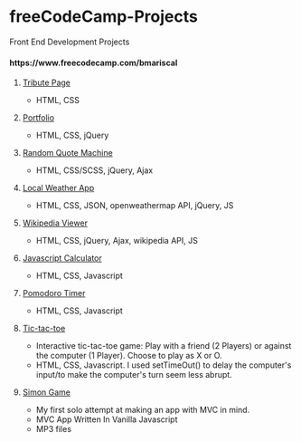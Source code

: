# freeCodeCamp-Projects
Front End Development Projects
<h4>https://www.freecodecamp.com/bmariscal</h4>


  1. [Tribute Page](https://github.com/BMariscal/FreeCodeCamp_Projects/tree/master/TributePage)
      * HTML, CSS
    
  2. [Portfolio](https://github.com/BMariscal/FreeCodeCamp_Projects/tree/master/Portfolio)
      * HTML, CSS, jQuery
  3. [Random Quote Machine](https://github.com/BMariscal/FreeCodeCamp_Projects/tree/master/Random%20Quote%20Machine)
      * HTML, CSS/SCSS, jQuery, Ajax
  4. [Local Weather App](https://github.com/BMariscal/FreeCodeCamp_Projects/tree/master/local-weather-app)
      * HTML, CSS, JSON, openweathermap API, jQuery, JS
  5. [Wikipedia Viewer](https://github.com/BMariscal/FreeCodeCamp_Projects/tree/master/wikiviewer)
      * HTML, CSS, jQuery, Ajax, wikipedia API, JS
  6. [Javascript Calculator](https://github.com/BMariscal/Calculator)
      * HTML, CSS, Javascript
  7. [Pomodoro Timer](https://github.com/BMariscal/Pomodoro-Timer)
      * HTML, CSS, Javascript
  8. [Tic-tac-toe](https://github.com/BMariscal/FreeCodeCamp_Projects/tree/master/tic-tac-toe)
      * Interactive tic-tac-toe game: Play with a friend (2 Players) or against the computer (1 Player). Choose to play as X or O. 
      * HTML, CSS, Javascript. I used setTimeOut() to delay the computer's input/to make the computer's turn seem less abrupt. 
  9. [Simon Game](https://github.com/BMariscal/FreeCodeCamp_Projects/tree/master/SimonGame)
      * My first solo attempt at making an app with MVC in mind.  
      * MVC App Written In Vanilla Javascript
      * MP3 files
    
  
    
     
  


